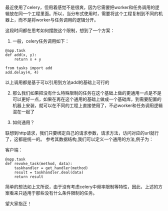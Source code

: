 最近使用了celery，但用着感觉不是很爽，因为它需要把worker和任务调用的逻辑放在同一个工程里面。所以，当分布式使用时，需要将这个工程复制到不同的机器上，而不是将worker与任务调用的逻辑分开。

这段时间都在思考如何摆脱这个限制，想到了一个方案：

1. 一般，celery任务调用如下：

````
@app.task
def add(x, y):
    return x + y
    
from tasks import add
add.delay(4, 4)
````

以上调用都是基于可以引用到方法add的基础上可行的

2. 那么我们如果把没有什么特殊限制的任务在这个基础上做的更通用一点是不是可以更好一点，如果在再在这个通用的基础上做成一个基础库，到需要配置的机器上安装，就可以在不同的工程上直接使用了，不必worker和任务调用逻辑混在一起了

3. 如何通用？

  联想到http请求，我们只要绑定自己的请求参数，请求方法，访问对应的url就行了，这都是统一的。
  参考其数据结构,我们可以定义一个通用的方法,例子为：
  
  客户端：
  ````
  @app.task
  def revoke_task(method, data):
      taskhandler = get_handler(method)
      result = taskhandler.deal(data)
      return result
  ````
简单的想法如上文所说，由于没有考虑celery中频率限制等特性，因此，上述的方案看来只适用于那些没有什么条件限制的任务。

望大家指正！




